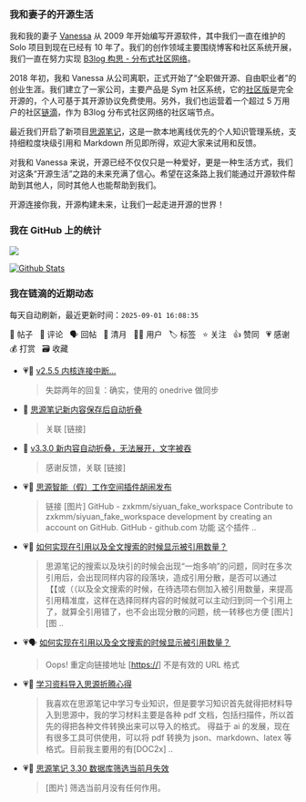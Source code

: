 ### 我和妻子的开源生活

我和我的妻子 [Vanessa](https://github.com/Vanessa219) 从 2009 年开始编写开源软件，其中我们一直在维护的 Solo 项目到现在已经有 10 年了。我们的创作领域主要围绕博客和社区系统开展，我们一直在努力实现 [B3log 构思 - 分布式社区网络](https://ld246.com/article/1546941897596)。

2018 年初，我和 Vanessa 从公司离职，正式开始了“全职做开源、自由职业者”的创业生涯。我们建立了一家公司，主要产品是 Sym 社区系统，它的[社区版](https://github.com/88250/symphony)是完全开源的，个人可基于其开源协议免费使用。另外，我们也运营着一个超过 5 万用户的社区[链滴](https://ld246.com)，作为 B3log 分布式社区网络的社区端节点。

最近我们开启了新项目[思源笔记](https://github.com/siyuan-note/siyuan)，这是一款本地离线优先的个人知识管理系统，支持细粒度块级引用和 Markdown 所见即所得，欢迎大家来试用和反馈。

对我和 Vanessa 来说，开源已经不仅仅只是一种爱好，更是一种生活方式，我们对这条“开源生活”之路的未来充满了信心。希望在这条路上我们能通过开源软件帮助到其他人，同时其他人也能帮助到我们。

开源连接你我，开源构建未来，让我们一起走进开源的世界！

### 我在 GitHub 上的统计

<a title="Hits" target="_blank" href="https://github.com/88250/88250"><img src="https://hits.b3log.org/88250/88250.svg"></a>

[![Github Stats](https://github-readme-stats.vercel.app/api?username=88250&theme=tokyonight&show_icons=true)](https://github.com/88250)

<!--events start -->

### 我在链滴的近期动态

每天自动刷新，最近更新时间：`2025-09-01 16:08:35`

📝 帖子 &nbsp; 💬 评论 &nbsp; 🗣 回帖 &nbsp; 🌙 清月 &nbsp; 👨‍💻 用户 &nbsp; 🏷️ 标签 &nbsp; ⭐️ 关注 &nbsp; 👍 赞同 &nbsp; 💗 感谢 &nbsp; 💰 打赏 &nbsp; 🗃 收藏

* 💗💬 [v2.5.5 内核连接中断...](https://ld246.com/article/1672024019227/comment/1756695776642#comments)

  > 失踪两年的回复：确实，使用的 onedrive 做同步
* 💬 [思源笔记新内容保存后自动折叠](https://ld246.com/article/1756567006711/comment/1756607548431#comments)

  > 关联 [链接]
* 💬 [v3.3.0 新内容自动折叠，无法展开，文字被吞](https://ld246.com/article/1756606947070/comment/1756607521272#comments)

  > 感谢反馈，关联 [链接]
* 💗📝 [思源智能（假）工作空间插件胡闹发布](https://ld246.com/article/1756390467641)

  > 链接 [图片] GitHub - zxkmm/siyuan_fake_workspace Contribute to zxkmm/siyuan_fake_workspace development by creating an account on GitHub. GitHub - github.com 功能 这个插件 ..
* 💗📝 [如何实现在引用以及全文搜索的时候显示被引用数量？](https://ld246.com/article/1756457194953)

  > 思源笔记的搜索以及块引的时候会出现“一炮多响”的问题，同时在多次引用后，会出现同样内容的段落块，造成引用分散，是否可以通过【【或（（以及全文搜索的时候，在待选项右侧加入被引用数量，来提高引用精准度，这样在选择同样内容的时候就可以主动归到同一个引用上了，就算全引用错了，也不会出现分散的问题，统一转移也方便 [图片] [图 ..
* 💗🗣 [如何实现在引用以及全文搜索的时候显示被引用数量？](https://ld246.com/article/1756457194953/comment/1756518402263#comments)

  > Oops! 重定向链接地址 [[https://](https://github.com/siyuan-note/siyuan/issues/15721#issue-3368632565)] 不是有效的 URL 格式
* 💗📝 [学习资料导入思源折腾心得](https://ld246.com/article/1756392799302)

  > 我喜欢在思源笔记中学习专业知识，但是要学习知识首先就得把材料导入到思源中，我的学习材料主要是各种 pdf 文档，包括扫描件，所以首先的得把各种文件转换出来可以导入的格式。 得益于 ai 的发展，现在有很多工具可供使用，可以将 pdf 转换为 json、markdown、latex 等格式。目前我主要用的有[DOC2x] ..
* 💗📝 [思源笔记 3.30 数据库筛选当前月失效](https://ld246.com/article/1756363642110)

  > [图片] 筛选当前月没有任何作用。


<!--events end -->
